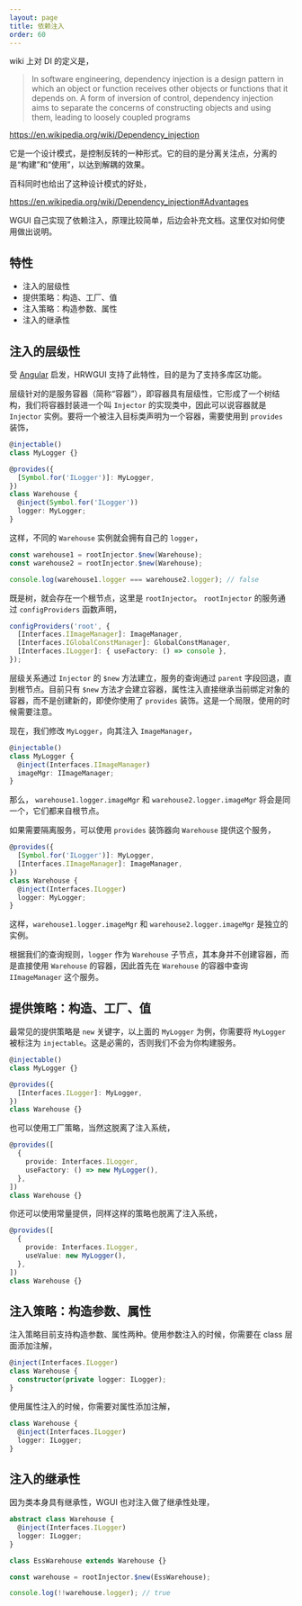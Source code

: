 ```yaml
---
layout: page
title: 依赖注入
order: 60
---
```


wiki 上对 DI 的定义是，

> In software engineering, dependency injection is a design pattern in which an object or function receives other objects or functions that it depends on. A form of inversion of control, dependency injection aims to separate the concerns of constructing objects and using them, leading to loosely coupled programs

https://en.wikipedia.org/wiki/Dependency_injection

它是一个设计模式，是控制反转的一种形式。它的目的是分离关注点，分离的是“构建”和“使用”，以达到解耦的效果。

百科同时也给出了这种设计模式的好处，

https://en.wikipedia.org/wiki/Dependency_injection#Advantages

WGUI 自己实现了依赖注入，原理比较简单，后边会补充文档。这里仅对如何使用做出说明。

## 特性

- 注入的层级性
- 提供策略：构造、工厂、值
- 注入策略：构造参数、属性
- 注入的继承性

## 注入的层级性

受 <a target="_blank" href="https://angular.io/guide/hierarchical-dependency-injection">Angular</a> 启发，HRWGUI 支持了此特性，目的是为了支持多库区功能。

层级针对的是服务容器（简称“容器”），即容器具有层级性，它形成了一个树结构，我们将容器封装进一个叫 `Injector` 的实现类中，因此可以说容器就是 `Injector` 实例。要将一个被注入目标类声明为一个容器，需要使用到 `provides` 装饰，

```ts
@injectable()
class MyLogger {}

@provides({
  [Symbol.for('ILogger')]: MyLogger,
})
class Warehouse {
  @inject(Symbol.for('ILogger'))
  logger: MyLogger;
}
```

这样，不同的 `Warehouse` 实例就会拥有自己的 `logger`，

```ts
const warehouse1 = rootInjector.$new(Warehouse);
const warehouse2 = rootInjector.$new(Warehouse);

console.log(warehouse1.logger === warehouse2.logger); // false
```

既是树，就会存在一个根节点，这里是 `rootInjector`。 `rootInjector` 的服务通过 `configProviders` 函数声明，

```ts
configProviders('root', {
  [Interfaces.IImageManager]: ImageManager,
  [Interfaces.IGlobalConstManager]: GlobalConstManager,
  [Interfaces.ILogger]: { useFactory: () => console },
});
```

层级关系通过 `Injector` 的 `$new` 方法建立，服务的查询通过 `parent` 字段回退，直到根节点。目前只有 `$new` 方法才会建立容器，属性注入直接继承当前绑定对象的容器，而不是创建新的，即使你使用了 `provides` 装饰。这是一个局限，使用的时候需要注意。

现在，我们修改 `MyLogger`，向其注入 `ImageManager`，

```ts
@injectable()
class MyLogger {
  @inject(Interfaces.IImageManager)
  imageMgr: IImageManager;
}
```

那么， `warehouse1.logger.imageMgr` 和 `warehouse2.logger.imageMgr` 将会是同一个，它们都来自根节点。

如果需要隔离服务，可以使用 `provides` 装饰器向 `Warehouse` 提供这个服务，

```ts
@provides({
  [Symbol.for('ILogger')]: MyLogger,
  [Interfaces.IImageManager]: ImageManager,
})
class Warehouse {
  @inject(Interfaces.ILogger)
  logger: MyLogger;
}
```

这样，`warehouse1.logger.imageMgr` 和 `warehouse2.logger.imageMgr` 是独立的实例。

根据我们的查询规则，`logger` 作为 `Warehouse` 子节点，其本身并不创建容器，而是直接使用 `Warehouse` 的容器，因此首先在 `Warehouse` 的容器中查询 `IImageManager` 这个服务。

## 提供策略：构造、工厂、值

最常见的提供策略是 `new` 关键字，以上面的 `MyLogger` 为例，你需要将 `MyLogger` 被标注为 `injectable`。这是必需的，否则我们不会为你构建服务。

```ts
@injectable()
class MyLogger {}

@provides({
  [Interfaces.ILogger]: MyLogger,
})
class Warehouse {}
```

也可以使用工厂策略，当然这脱离了注入系统，

```ts
@provides([
  {
    provide: Interfaces.ILogger,
    useFactory: () => new MyLogger(),
  },
])
class Warehouse {}
```

你还可以使用常量提供，同样这样的策略也脱离了注入系统，

```ts
@provides([
  {
    provide: Interfaces.ILogger,
    useValue: new MyLogger(),
  },
])
class Warehouse {}
```

## 注入策略：构造参数、属性

注入策略目前支持构造参数、属性两种。使用参数注入的时候，你需要在 class 层面添加注解，

```ts
@inject(Interfaces.ILogger)
class Warehouse {
  constructor(private logger: ILogger);
}
```

使用属性注入的时候，你需要对属性添加注解，

```ts
class Warehouse {
  @inject(Interfaces.ILogger)
  logger: ILogger;
}
```

## 注入的继承性

因为类本身具有继承性，WGUI 也对注入做了继承性处理，

```ts
abstract class Warehouse {
  @inject(Interfaces.ILogger)
  logger: ILogger;
}

class EssWarehouse extends Warehouse {}

const warehouse = rootInjector.$new(EssWarehouse);

console.log(!!warehouse.logger); // true
```
